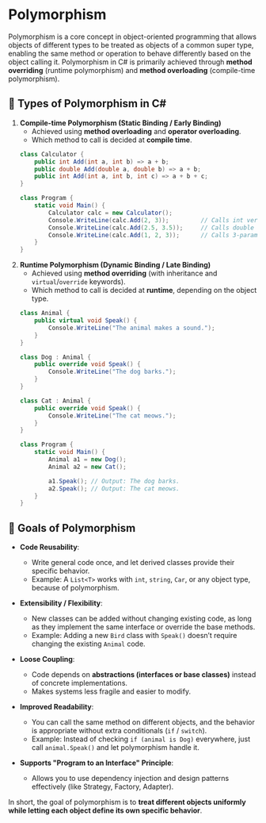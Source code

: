 # Polymorphism
Polymorphism is a core concept in object-oriented programming that allows objects of different types to be treated as objects of a common super type, enabling the same method or operation to behave differently based on the object calling it. Polymorphism in C# is primarily achieved through **method overriding** (runtime polymorphism) and **method overloading** (compile-time polymorphism).

## 🔑 Types of Polymorphism in C#

1. **Compile-time Polymorphism (Static Binding / Early Binding)**
   - Achieved using **method overloading** and **operator overloading**.
   - Which method to call is decided at **compile time**.
    ```csharp
    class Calculator {
        public int Add(int a, int b) => a + b;
        public double Add(double a, double b) => a + b;
        public int Add(int a, int b, int c) => a + b + c;
    }

    class Program {
        static void Main() {
            Calculator calc = new Calculator();
            Console.WriteLine(calc.Add(2, 3));         // Calls int version
            Console.WriteLine(calc.Add(2.5, 3.5));     // Calls double version
            Console.WriteLine(calc.Add(1, 2, 3));      // Calls 3-parameter version
        }
    }
    ```
2. **Runtime Polymorphism (Dynamic Binding / Late Binding)**
    - Achieved using **method overriding** (with inheritance and `virtual`/`override` keywords).
    - Which method to call is decided at **runtime**, depending on the object type.
    ```csharp
    class Animal {
        public virtual void Speak() {
            Console.WriteLine("The animal makes a sound.");
        }
    }

    class Dog : Animal {
        public override void Speak() {
            Console.WriteLine("The dog barks.");
        }
    }

    class Cat : Animal {
        public override void Speak() {
            Console.WriteLine("The cat meows.");
        }
    }

    class Program {
        static void Main() {
            Animal a1 = new Dog();
            Animal a2 = new Cat();

            a1.Speak(); // Output: The dog barks.
            a2.Speak(); // Output: The cat meows.
        }
    }
    ```

## 🎯 Goals of Polymorphism
- **Code Reusability**: 
    - Write general code once, and let derived classes provide their specific behavior.
    - Example: A `List<T>` works with `int`, `string`, `Car`, or any object type, because of polymorphism.

- **Extensibility / Flexibility**:
    - New classes can be added without changing existing code, as long as they implement the same interface or override the base methods.
    - Example: Adding a new `Bird` class with `Speak()` doesn’t require changing the existing `Animal` code.

- **Loose Coupling**:
    - Code depends on **abstractions (interfaces or base classes)** instead of concrete implementations.
    - Makes systems less fragile and easier to modify.

- **Improved Readability**:
    - You can call the same method on different objects, and the behavior is appropriate without extra conditionals (`if` / `switch`).
    - Example: Instead of checking `if (animal is Dog)` everywhere, just call `animal.Speak()` and let polymorphism handle it.

- **Supports "Program to an Interface" Principle**:
    - Allows you to use dependency injection and design patterns effectively (like Strategy, Factory, Adapter).

In short, the goal of polymorphism is to **treat different objects uniformly while letting each object define its own specific behavior**.

